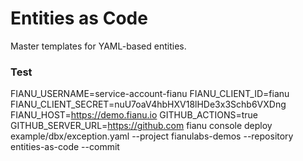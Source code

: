 # Entities as Code

Master templates for YAML-based entities.


### Test

FIANU_USERNAME=service-account-fianu FIANU_CLIENT_ID=fianu FIANU_CLIENT_SECRET=nuU7oaV4hbHXV18lHDe3x3Schb6VXDng FIANU_HOST=https://demo.fianu.io GITHUB_ACTIONS=true GITHUB_SERVER_URL=https://github.com fianu console deploy example/dbx/exception.yaml --project fianulabs-demos --repository entities-as-code --commit